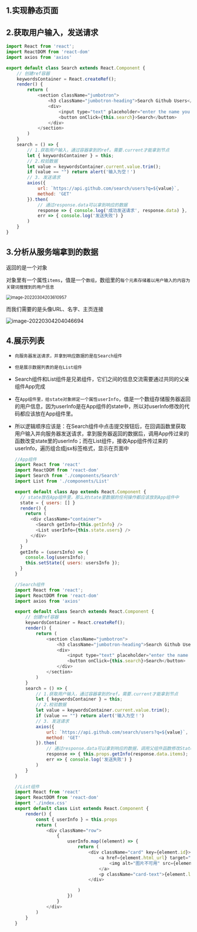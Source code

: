 ## 1.实现静态页面



## 2.获取用户输入，发送请求

``` javascript
import React from 'react';
import ReactDOM from 'react-dom'
import axios from 'axios'

export default class Search extends React.Component {
    // 创建ref容器
    keywordsContainer = React.createRef();
    render() {
        return (
            <section className="jumbotron">
                <h3 className="jumbotron-heading">Search Github Users</h3>
                <div>
                    <input type="text" placeholder="enter the name you search" ref={this.keywordsContainer} />&nbsp;
                    <button onClick={this.search}>Search</button>
                </div>
            </section>
        )
    }
    search = () => {
        // 1.获取用户输入，通过容器拿到的ref。需要.current才能拿到节点
        let { keywordsContainer } = this;
        // 2.校验数据
        let value = keywordsContainer.current.value.trim();
        if (value == "") return alert('输入为空！')
        // 3. 发送请求
        axios({
            url: `https://api.github.com/search/users?q=${value}`,
            method: 'GET'
        }).then(
            // 通过response.data可以拿到响应的数据
            response => { console.log('成功发送请求', response.data) },
            err => { console.log('发送失败') }
        )
    }
}
```



## 3.分析从服务端拿到的数据

返回的是一个对象

对象里有一个属性`items`，值是一个`数组`，数组里的`每个元素存储着以用户输入的内容为关键词搜搜到的用户信息`

<img src="C:\Users\zayn\AppData\Roaming\Typora\typora-user-images\image-20220304203610957.png" alt="image-20220304203610957" style="zoom:80%;" />

而我们需要的是头像URL、名字、主页连接

![image-20220304204046694](C:\Users\zayn\AppData\Roaming\Typora\typora-user-images\image-20220304204046694.png)



## 4.展示列表

- `向服务器发送请求，并拿到响应数据的是在Search组件`
- `但是展示数据列表的是在List组件`
- Search组件和List组件是兄弟组件，它们之间的信息交流需要通过共同的父亲组件App完成
- 在`App组件里，给state对象绑定一个属性userInfo`，值是一个数组存储服务器返回的用户信息，因为userInfo是在App组件的state中，所以对userInfo修改的代码都应该放在App组件里。



- 所以逻辑顺序应该是：在Search组件中点击提交按钮后，在回调函数里获取用户输入并向服务器发送请求，拿到服务器返回的数据后，调用App传过来的函数改变state里的userInfo；而在List组件，接收App组件传过来的userInfo，遍历组合成jsx标签格式，显示在页面中

  ``` javascript
  //App组件
  import React from 'react'
  import ReactDOM from 'react-dom'
  import Search from './components/Search'
  import List from './components/List'
  
  export default class App extends React.Component {
    // state放在App组件里，那么对state里数据的任何操作都应该放到App组件中
    state = { users: [] }
    render() {
      return (
        <div className="container">
          <Search getInfo={this.getInfo} />
          <List userInfo={this.state.users} />
        </div>
      )
    }
    getInfo = (usersInfo) => {
      console.log(usersInfo);
      this.setState({ users: usersInfo });
    }
  }
  
  //Search组件
  import React from 'react';
  import ReactDOM from 'react-dom'
  import axios from 'axios'
  
  export default class Search extends React.Component {
      // 创建ref容器
      keywordsContainer = React.createRef();
      render() {
          return (
              <section className="jumbotron">
                  <h3 className="jumbotron-heading">Search Github Users</h3>
                  <div>
                      <input type="text" placeholder="enter the name you search" ref={this.keywordsContainer} />&nbsp;
                      <button onClick={this.search}>Search</button>
                  </div>
              </section>
          )
      }
      search = () => {
          // 1.获取用户输入，通过容器拿到的ref。需要.current才能拿到节点
          let { keywordsContainer } = this;
          // 2.校验数据
          let value = keywordsContainer.current.value.trim();
          if (value == "") return alert('输入为空！')
          // 3. 发送请求
          axios({
              url: `https://api.github.com/search/users?q=${value}`,
              method: 'GET'
          }).then(
              // 通过response.data可以拿到响应的数据，调用父组件函数修改State
              response => { this.props.getInfo(response.data.items); console.log('成功发送请求') },
              err => { console.log('发送失败') }
          )
      }
  }
  
  //List组件
  import React from 'react'
  import ReactDOM from 'react-dom'
  import './index.css'
  export default class List extends React.Component {
      render() {
          const { userInfo } = this.props
          return (
              <div className="row">
                  {
                      userInfo.map((element) => {
                          return (
                              <div className="card" key={element.id}>
                                  <a href={element.html_url} target="_blank">
                                      <img alt="图片不可用" src={element.avatar_url} style={{ width: '100px' }} />
                                  </a>
                                  <p className="card-text">{element.login}</p>
                              </div>
  
                          )
                      })
                  }
              </div>
          )
      }
  }
  ```

  


